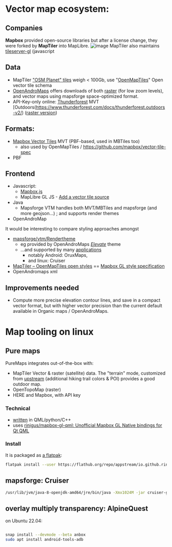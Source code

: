 # Vector map ecosystem:


## Companies
**Mapbox** provided open-source libraries but after a license change, they were forked by **MapTiler** into MapLibre.
![image](https://user-images.githubusercontent.com/2772505/192139572-34684525-62d7-43a9-ad41-2dd55b7b2f46.png)
MapTiler also maintains [tileserver-gl](https://github.com/maptiler/tileserver-gl) (javascript

## Data

* MapTiler ["OSM Planet" tiles](https://data.maptiler.com/downloads/dataset/osm/) weigh < 100Gb, use "[OpenMapTiles](https://github.com/openmaptiles/openmaptiles)" Open vector tile schema
* [OpenAndroMaps](https://www.openandromaps.org/) offers downloads of both 
[raster](https://www.openandromaps.org/en/downloads/general-maps) (for low zoom levels), 
and vector maps using mapsforge space-optimized format.
* API-Key-only online: [Thunderforest](https://www.thunderforest.com/docs/vector-maps-api/) MVT [Outdoors(https://www.thunderforest.com/docs/thunderforest.outdoors-v2/) ([raster version](https://www.thunderforest.com/maps/outdoors/))

## Formats:
* [Mapbox Vector Tiles]([url](https://docs.mapbox.com/data/tilesets/guides/vector-tiles-standards/)) MVT (PBF-based, used in MBTiles too)
  * also used by OpenMapTiles / https://github.com/mapbox/vector-tile-spec
* PBF

## Frontend

* Javascript:
  * [Mapbox.js](https://blog.mapbox.com/announcing-mapbox-js-1-0-with-leaflet-b424decceaf6)
  * MapLibre GL JS - [Add a vector tile source](https://maplibre.org/maplibre-gl-js-docs/example/vector-source/)
* Java
  * Mapsforge VTM handles both MVT/MBTiles and mapsforge (and more geojson...) ; and supports render themes
* OpenAndroMap

It would be interesting to compare styling approaches amongst 
* [mapsforge/vtm/Rendertheme](https://github.com/mapsforge/vtm/blob/master/docs/Rendertheme.md)
  * eg provided by OpenAndroMaps *[Elevate](openandromaps.org/en/legend/elevate-mountain-hike-theme)* theme
  * ...and supported by many [applications](https://github.com/mapsforge/mapsforge/blob/master/docs/Mapsforge-Applications.md)
    * notably Android: OruxMaps,
    * and linux: Cruiser
* [MapTiler – OpenMapTiles open styles](https://openmaptiles.org/styles/) == [Mapbox GL style specification](https://openmaptiles.org/docs/style/mapbox-gl-style-spec/)
* OpenAndromaps xml

## Improvements needed

* Compute more precise elevation contour lines, and save in a compact vector format, but with higher vector precision than the current default available in Organic maps / OpenAndroMaps.

# Map tooling on linux

## Pure maps

PureMaps integrates out-of-the-box with:
* MapTiler Vector & raster (satellite) data. The "terrain" mode, customized from [upstream](https://openmaptiles.org/styles/#maptiler-terrain) (additional hiking trail colors & POI) provides a good outdoor map.
* OpenTopoMap (raster)
* HERE and Mapbox, with API key

### Technical

* [written](https://github.com/rinigus/pure-maps) in QML/python/C++
* uses [rinigus/mapbox-gl-qml: Unofficial Mapbox GL Native bindings for Qt QML](https://github.com/rinigus/mapbox-gl-qml)

### Install
It is packaged as [a flatpak](https://flathub.org/apps/details/io.github.rinigus.PureMaps):

```sh
flatpak install --user https://flathub.org/repo/appstream/io.github.rinigus.PureMaps.flatpakref
```

## mapsforge: Cruiser

```sh
/usr/lib/jvm/java-8-openjdk-amd64/jre/bin/java -Xmx1024M -jar cruiser-gl.jar
```

## overlay multiply transparency: AlpineQuest

on Ubuntu 22.04:

```sh

snap install --devmode --beta anbox
sudo apt install android-tools-adb

```
